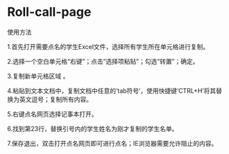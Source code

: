 # Roll-call-page
使用方法

1.首先打开需要点名的学生Excel文件，选择所有学生所在单元格进行复制。

2.选择一个空白单元格“右键”；点击”选择项粘贴”；勾选”转置”；确定。

3.复制新单元格区域 。

4.粘贴到文本文档中，复制文档中任意的’tab符号’，使用快捷键‘CTRL+H’将其替换为英文逗号；复制所有内容。

5.右键点名网页选择记事本打开。

6.找到第23行，替换引号内的学生姓名为刚才复制的学生名单。


7.保存退出，双击打开点名网页即可进行点名；IE浏览器需要允许阻止的内容。
